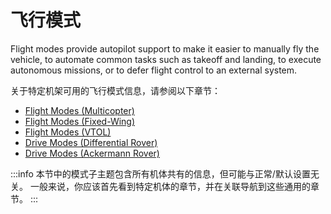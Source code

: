 # 飞行模式

Flight modes provide autopilot support to make it easier to manually fly the vehicle, to automate common tasks such as takeoff and landing, to execute autonomous missions, or to defer flight control to an external system.

关于特定机架可用的飞行模式信息，请参阅以下章节：

- [Flight Modes (Multicopter)](../flight_modes_mc/index.md)
- [Flight Modes (Fixed-Wing)](../flight_modes_fw/index.md)
- [Flight Modes (VTOL)](../flight_modes_vtol/index.md)
- [Drive Modes (Differential Rover)](../flight_modes_rover/differential.md)
- [Drive Modes (Ackermann Rover)](../flight_modes_rover/ackermann.md)

:::info
本节中的模式子主题包含所有机体共有的信息，但可能与正常/默认设置无关。
一般来说，你应该首先看到特定机体的章节，并在关联导航到这些通用的章节。
:::